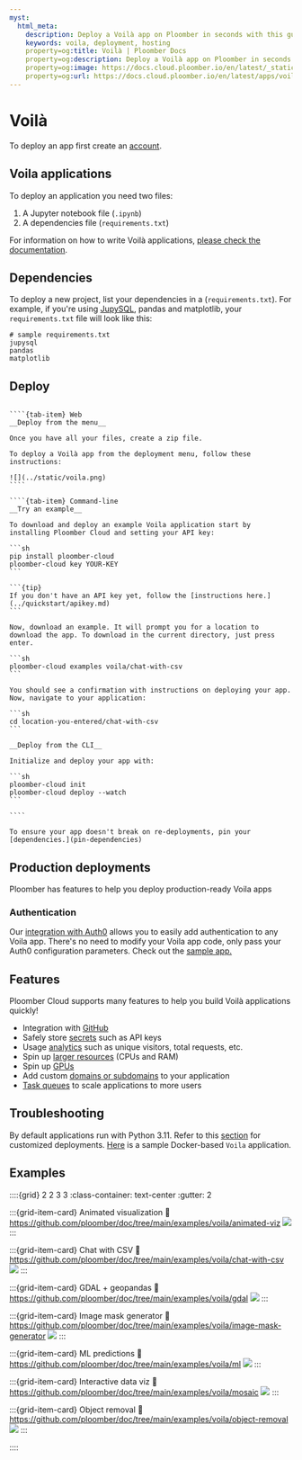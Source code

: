 ```yaml
---
myst:
  html_meta:
    description: Deploy a Voilà app on Ploomber in seconds with this guide.
    keywords: voila, deployment, hosting
    property=og:title: Voilà | Ploomber Docs
    property=og:description: Deploy a Voilà app on Ploomber in seconds with this guide.
    property=og:image: https://docs.cloud.ploomber.io/en/latest/_static/opengraph-images-voila.png
    property=og:url: https://docs.cloud.ploomber.io/en/latest/apps/voila.html
---
```


# Voilà

To deploy an app first create an [account](https://platform.ploomber.io/register?utm_source=voila&utm_medium=documentation).


## Voila applications

To deploy an application you need two files:

1. A Jupyter notebook file (`.ipynb`)
2. A dependencies file (`requirements.txt`)

For information on how to write Voilà applications, [please check the documentation](https://voila.readthedocs.io/en/stable/).

## Dependencies

To deploy a new project, list your dependencies in a (`requirements.txt`). For example, if you're using [JupySQL](https://jupysql.ploomber.io), pandas and matplotlib, your `requirements.txt` file will look like this:

```
# sample requirements.txt
jupysql
pandas
matplotlib
```

## Deploy

`````{tab-set}

````{tab-item} Web
__Deploy from the menu__

Once you have all your files, create a zip file.

To deploy a Voilà app from the deployment menu, follow these instructions:

![](../static/voila.png)
````

````{tab-item} Command-line
__Try an example__

To download and deploy an example Voila application start by installing Ploomber Cloud and setting your API key:

```sh
pip install ploomber-cloud
ploomber-cloud key YOUR-KEY
```

```{tip}
If you don't have an API key yet, follow the [instructions here.](../quickstart/apikey.md)
```

Now, download an example. It will prompt you for a location to download the app. To download in the current directory, just press enter.

```sh
ploomber-cloud examples voila/chat-with-csv
```

You should see a confirmation with instructions on deploying your app. Now, navigate to your application:

```sh
cd location-you-entered/chat-with-csv
```

__Deploy from the CLI__

Initialize and deploy your app with:

```sh
ploomber-cloud init
ploomber-cloud deploy --watch
```

````
`````


```{tip}
To ensure your app doesn't break on re-deployments, pin your [dependencies.](pin-dependencies)
```

## Production deployments

Ploomber has features to help you deploy production-ready Voila apps

### Authentication

Our [integration with Auth0](auth0-integration) allows you to easily add authentication
to any Voila app. There's no need to modify your Voila app code, only pass your
Auth0 configuration parameters. Check out the [sample app.](https://github.com/ploomber/doc/tree/main/examples/voila/app-with-auth0)

## Features

Ploomber Cloud supports many features to help you build Voilà applications quickly!

- Integration with [GitHub](../user-guide/github.md)
- Safely store [secrets](../user-guide/secrets.md) such as API keys
- Usage [analytics](../user-guide/analytics.md) such as unique visitors, total requests, etc.
- Spin up [larger resources](../user-guide/resources.md) (CPUs and RAM)
- Spin up [GPUs](../user-guide/gpu.md)
- Add custom [domains or subdomains](../user-guide/custom-domains.md) to your application
- [Task queues](task-queues) to scale applications to more users


## Troubleshooting

By default applications run with Python 3.11. Refer to this [section](../faq/faq.md#customize-deployment) for customized deployments.
[Here](https://github.com/ploomber/doc/tree/main/examples/voila/docker-based) is a sample Docker-based `Voila` application.

## Examples

::::{grid} 2 2 3 3
:class-container: text-center
:gutter: 2

:::{grid-item-card} Animated visualization
:link: https://github.com/ploomber/doc/tree/main/examples/voila/animated-viz
![](https://github.com/ploomber/doc/raw/main/examples/voila/animated-viz/screenshot.webp)
:::

:::{grid-item-card} Chat with CSV
:link: https://github.com/ploomber/doc/tree/main/examples/voila/chat-with-csv
![](https://github.com/ploomber/doc/raw/main/examples/voila/chat-with-csv/screenshot.webp)
:::

:::{grid-item-card} GDAL + geopandas
:link: https://github.com/ploomber/doc/tree/main/examples/voila/gdal
![](https://github.com/ploomber/doc/raw/main/examples/voila/gdal/screenshot.webp)
:::

:::{grid-item-card} Image mask generator
:link: https://github.com/ploomber/doc/tree/main/examples/voila/image-mask-generator
![](https://github.com/ploomber/doc/raw/main/examples/voila/image-mask-generator/screenshot.webp)
:::

:::{grid-item-card} ML predictions
:link: https://github.com/ploomber/doc/tree/main/examples/voila/ml
![](https://github.com/ploomber/doc/raw/main/examples/voila/ml/screenshot.webp)
:::


:::{grid-item-card} Interactive data viz
:link: https://github.com/ploomber/doc/tree/main/examples/voila/mosaic
![](https://github.com/ploomber/doc/raw/main/examples/voila/mosaic/screenshot.webp)
:::

:::{grid-item-card} Object removal
:link: https://github.com/ploomber/doc/tree/main/examples/voila/object-removal
![](https://github.com/ploomber/doc/raw/main/examples/voila/object-removal/screenshot.webp)
:::


::::
